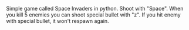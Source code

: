 Simple game called Space Invaders in python.
Shoot with "Space". When you kill 5 enemies you can shoot special bullet with "z". If you hit enemy with special bullet, it won't respawn again.
